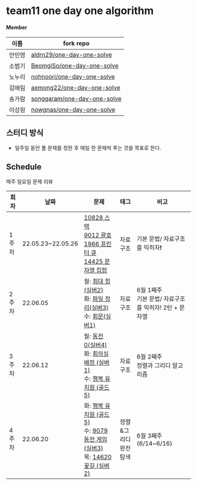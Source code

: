 # team11 one day one algorithm

#### Member

|  이름  | fork repo                                                                     |
| :----: | ----------------------------------------------------------------------------- |
| 안민영 | [aldrn29/one-day-one-solve](https://github.com/aldrn29/one-day-one-solve)     |
| 소범기 | [BeomgiSo/one-day-one-solve](https://github.com/BeomgiSo/one-day-one-solve)   |
| 노누리 | [nohnoori/one-day-one-solve](https://github.com/nohnoori/one-day-one-solve)   |
| 김애림 | [aemong22/one-day-one-solve](https://github.com/aemong22/one-day-one-solve)   |
| 송가람 | [songgaram/one-day-one-solve](https://github.com/songgaram/one-day-one-solve) |
| 이상원 | [nowgnas/one-day-one-solve](https://github.com/nowgnas/one-day-one-solve)     |

## 스터디 방식

-   일주일 동안 풀 문제를 정한 후 매일 한 문제씩 푸는 것을 목표로 한다.

## Schedule

매주 일요일 문제 리뷰

| 회차  | 날짜              | 문제                                                                                                                                                                                                                              | 태그                    | 비고                                                    |
| ----- | ----------------- | --------------------------------------------------------------------------------------------------------------------------------------------------------------------------------------------------------------------------------- | ----------------------- | ------------------------------------------------------- |
| 1주차 | 22.05.23~22.05.26 | [10828 스택](https://www.acmicpc.net/problem/10828)<br>[9012 괄호](https://www.acmicpc.net/problem/9012)<br>[1966 프린터 큐](https://www.acmicpc.net/problem/1966)<br>[14425 문자열 집합 ](https://www.acmicpc.net/problem/14425) | 자료구조                | 기본 문법/ 자료구조를 익히자❗️                         |
| 2주차 | 22.06.05          | 월: [최대 힙(실버2)](https://www.acmicpc.net/problem/11279)<br>화: [파일 정리(실버3)](https://www.acmicpc.net/problem/20291)<br>수: [회문(실버1)](https://www.acmicpc.net/problem/17609)                                          | 자료구조                | 6월 1째주<br>기본 문법/ 자료구조를 익히자! 2탄 + 문자열 |
| 3주차 | 22.06.12          | 월: [동전 0(실버4)](https://www.acmicpc.net/problem/11047)<br>화: [회의실 배정 (실버1)](https://www.acmicpc.net/problem/1931)<br>수: [행복 유치원 (골드5)](https://www.acmicpc.net/problem/13164)                                 | 자료구조                | 6월 2째주<br>정렬과 그리디 알고리즘                     |
| 4주차 | 22.06.20          | 화: [행복 유치원 (골드5)](https://www.acmicpc.net/problem/13164)<br>수: [9079 동전 게임 (실버3)](https://www.acmicpc.net/problem/9079)<br>목: [14620 꽃길 (실버2)](https://www.acmicpc.net/problem/14620)                         | 정렬&그리디<br>완전탐색 | 6월 3째주 (6/14~6/16)                                   |
